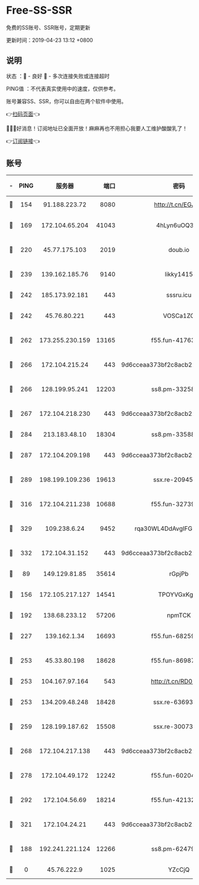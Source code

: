 # Free-SS-SSR

免费的SS账号、SSR账号，定期更新

更新时间：2019-04-23 13:12 +0800

## 说明

状态     ：🙂 - 良好 🙁 - 多次连接失败或连接超时

PING值   ：不代表真实使用中的速度，仅供参考。

账号兼容SS、SSR，你可以自由在两个软件中使用。

👉[扫码页面](https://liesauer.github.io/Free-SS-SSR/)👈

🎉🎉🎉好消息！订阅地址已全面开放！麻麻再也不用担心我要人工维护酸酸乳了！

👉[订阅链接](https://www.liesauer.net/yogurt/subscribe?ACCESS_TOKEN=DAYxR3mMaZAsaqUb)👈

## 账号

|-|PING|服务器|端口|密码|加密方式|区域|
|:----:|:----:|:-----:|-----:|:----:|:----:|:----:|
|🙂|154|91.188.223.72|8080|http://t.cn/EGJIyrl|rc4-md5|RU|
|🙂|169|172.104.65.204|41043|4hLyn6uOQ3hU|aes-256-cfb|JP|
|🙂|220|45.77.175.103|2019|doub.io|aes-128-ctr|SG|
|🙂|239|139.162.185.76|9140|likky1415|aes-256-cfb|DE|
|🙂|242|185.173.92.181|443|sssru.icu|rc4-md5|RU|
|🙂|242|45.76.80.221|443|VOSCa1ZG|aes-256-cfb|DE|
|🙂|262|173.255.230.159|13165|f55.fun-41763187|aes-256-cfb|US|
|🙂|266|172.104.215.24|443|9d6cceaa373bf2c8acb22e60b6a58be6|aes-256-cfb|US|
|🙂|266|128.199.95.241|12203|ss8.pm-33258331|aes-256-cfb|SG|
|🙂|267|172.104.218.230|443|9d6cceaa373bf2c8acb22e60b6a58be6|aes-256-cfb|US|
|🙂|284|213.183.48.10|18304|ss8.pm-33588468|rc4-md5|RU|
|🙂|287|172.104.209.198|443|9d6cceaa373bf2c8acb22e60b6a58be6|aes-256-cfb|US|
|🙂|289|198.199.109.236|19613|ssx.re-20945922|aes-256-cfb|US|
|🙂|316|172.104.211.238|10688|f55.fun-32739231|aes-256-cfb|US|
|🙂|329|109.238.6.24|9452|rqa30WL4DdAvgIFG6Fs3znzTa|aes-256-cfb|FR|
|🙂|332|172.104.31.152|443|9d6cceaa373bf2c8acb22e60b6a58be6|aes-256-cfb|US|
|🙂|89|149.129.81.85|35614|rGpjPb|rc4-md5|HK|
|🙂|156|172.105.217.127|14541|TPOYVGxKglpi|aes-256-cfb|JP|
|🙂|192|138.68.233.12|57206|npmTCK|rc4-md5|US|
|🙂|227|139.162.1.34|16693|f55.fun-68259533|aes-256-cfb|SG|
|🙂|253|45.33.80.198|18628|f55.fun-86987032|aes-256-cfb|US|
|🙂|253|104.167.97.164|543|http://t.cn/RD0D7sx|rc4-md5|CA|
|🙂|253|134.209.48.248|18428|ssx.re-63693340|aes-256-cfb|US|
|🙂|259|128.199.187.62|15508|ssx.re-30073264|aes-256-cfb|SG|
|🙂|268|172.104.217.138|443|9d6cceaa373bf2c8acb22e60b6a58be6|aes-256-cfb|US|
|🙂|278|172.104.49.172|12242|f55.fun-60204359|aes-256-cfb|SG|
|🙂|292|172.104.56.69|18214|f55.fun-42132790|aes-256-cfb|SG|
|🙂|321|172.104.24.21|443|9d6cceaa373bf2c8acb22e60b6a58be6|aes-256-cfb|US|
|🙁|188|192.241.221.124|12266|ss8.pm-62479228|aes-256-cfb|US|
|🙁|0|45.76.222.9|1025|YZcCjQ|rc4-md5|JP|
